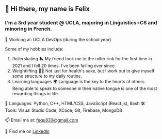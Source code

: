 ## 👋 Hi there, my name is Felix

### I'm a 3rd year student @ UCLA, majoring in Linguistics+CS and minoring in French.

💼 Working at: UCLA DevOps (during the school year)

Some of my hobbies include:
1. Rollerskating 🛼
   My friend took me to the roller rink for the first time in 2021 and I fell 20 times. I've been falling ever since.
2. Weightlifting 🏋🏽
   Not just for health's sake, but I work out to give myself some structure to my daily routine.
3. Learning languages 🌍
   Language is the key to the hearts of others. Being able to speak to someone in their native tongue is one of the most rewarding things in life.

💬 Languages: Python, C++, HTML/CSS, JavaScript (React.js), Bash
🛠️ Tools: Visual Studio Code, XCode, Git, Firebase, MongoDB

📫 Email me at: [fequ830@gmail.com](mailto:fequ830@gmail.com)

🤝 Find me on [LinkedIn](https://www.linkedin.com/in/felixqu/)


<!--
**fequ830/fequ830** is a ✨ _special_ ✨ repository because its `README.md` (this file) appears on your GitHub profile.

Here are some ideas to get you started:

- 🔭 I’m currently working on ...
- 🌱 I’m currently learning ...
- 👯 I’m looking to collaborate on ...
- 🤔 I’m looking for help with ...
- 💬 Ask me about ...
- 📫 How to reach me: ...
- 😄 Pronouns: ...
- ⚡ Fun fact: ...
-->

